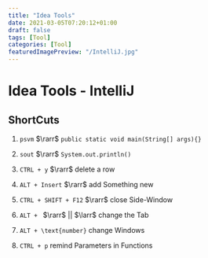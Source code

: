 ```yaml
---
title: "Idea Tools"
date: 2021-03-05T07:20:12+01:00
draft: false
tags: [Tool]
categories: [Tool]
featuredImagePreview: "/IntelliJ.jpg"
---
```


# Idea Tools - IntelliJ

## ShortCuts

1. `psvm` $\rarr$ `public static void main(String[] args){}`

2. `sout` $\rarr$ `System.out.println()`

3. `CTRL + y` $\rarr$ delete a row

4. `ALT + Insert` $\rarr$ add Something new

5. `CTRL + SHIFT + F12` $\rarr$ close Side-Window

6. `ALT + ` $\rarr$ || $\larr$ change the Tab

7. `ALT + \text{number}` change Windows

8. `CTRL + p` remind Parameters in Functions